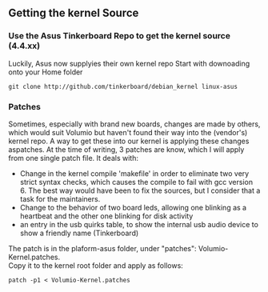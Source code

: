 ## Getting the kernel Source ##
### Use the Asus Tinkerboard Repo to get the kernel source (4.4.xx) ###

Luckily, Asus now supplyies their own kernel repo
Start with downoading onto your Home folder

    git clone http://github.com/tinkerboard/debian_kernel linux-asus

### Patches ###

Sometimes, especially with brand new boards, changes are made by others, which would suit Volumio but haven't found their way into the (vendor's) kernel repo.
A way to get these into our kernel is applying these changes aspatches.
At the time of writing, 3 patches are know, which I will apply from one single patch file.
It deals with:

- Change in the kernel compile 'makefile' in order to eliminate two very strict syntax checks, which causes the compile to fail with gcc version 6. The best way would have been to fix the sources, but I consider that a task for the maintainers.
- Change to the behavior of two board leds, allowing one blinking as a heartbeat and the other one blinking for disk activity
- an entry in the usb quirks table, to show the internal usb audio device to show a friendly name (Tinkerboard)  

The patch is in the plaform-asus folder, under "patches": Volumio-Kernel.patches.  
Copy it to the kernel root folder and apply as follows:  

    patch -p1 < Volumio-Kernel.patches
